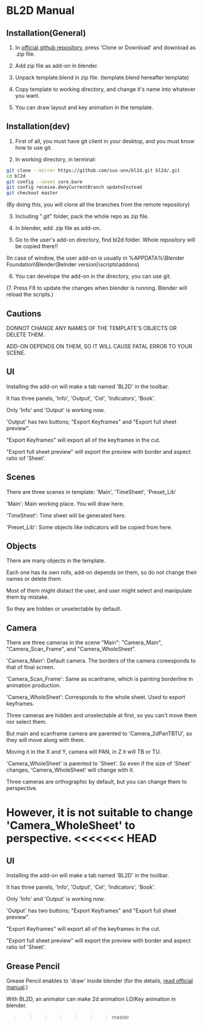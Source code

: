 BL2D Manual
===========

Installation(General)
----------------

1. In [official github repository](https://github.com/sus-unn/bl2d), press 'Clone or Download' and download as .zip file.

2. Add zip file as add-on in blender.

3. Unpack template.blend in zip file. (template.blend hereafter template)

4. Copy template to working directory, and change it's name into whatever you want.

5. You can draw layout and key animation in the template.

Installation(dev)
-------------

1. First of all, you must have git client in your desktop, and you must know how to use git.

2. In working directory, in terminal:
```bash
git clone --mirror https://github.com/sus-unn/bl2d.git bl2d/.git
cd bl2d
git config --unset core.bare
git config receive.denyCurrentBranch updateInstead
git checkout master
```
(By doing this, you will clone all the branches from the remote repository)

3. Including ".git" folder, pack the whole repo as zip file.

4. In blender, add .zip file as add-on.

5. Go to the user's add-on directory, find bl2d folder. Whole repository will be copied there!!

(In case of window, the user add-on is usually in %APPDATA%\Blender Foundation\Blender\(Belnder version)\scripts\addons\)

6. You can develope the add-on in the directory, you can use git.

(7. Press F8 to update the changes  when blender is running. Blender will reload the scripts.)

Cautions
-------

DONNOT CHANGE ANY NAMES OF THE TEMPLATE'S OBJECTS OR DELETE THEM.

ADD-ON DEPENDS ON THEM, SO IT WILL CAUSE FATAL ERROR TO YOUR SCENE.

UI
---

Installing the add-on will make a tab named 'BL2D' in the toolbar.

It has three panels, 'Info', 'Output', 'Cel', 'Indicators', 'Book'.

Only 'Info' and 'Output' is working now.

'Output' has two buttons; "Export Keyframes" and "Export full sheet preview".

"Export Keyframes" will export all of the keyframes in the cut.

"Export full sheet preview" will export the preview with border and aspect ratio iof 'Sheet'.


Scenes
------

There are three scenes in template: 'Main', 'TimeSheet', 'Preset_Lib'

'Main': Main working place. You will draw here.

'TimeSheet': Time sheet will be generated here.

'Preset_Lib': Some objects like indicators will be copied from here.

Objects
-------

There are many objects in the template.

Each one has its own rolls, add-on depends on them, so do not change their names or delete them.

Most of them might distact the user, and user might select and manipulate them by mistake.

So they are hidden or unselectable by default.

Camera
-------

There are three cameras in the scene "Main": "Camera_Main", "Camera_Scan_Frame", and "Camera_WholeSheet".

'Camera_Main': Default camera. The borders of the camera coreesponds to that of final screen.

'Camera_Scan_Frame': Same as scanframe, which is painting borderline in animation production. 

'Camera_WholeSheet': Corresponds to the whole sheet. Used to export keyframes.

Three cameras are hidden and unselectable at first, so you can't move them nor select them. 

But main and scanframe camera are parented to 'Camera_2dPanTBTU', so they will move along with them.

Moving it in the X and Y, camera will PAN, in Z it will TB or TU.

'Camera_WholeSheet' is parented to 'Sheet'. So even if the size of 'Sheet' changes, 'Camera_WholeSheet' will change with it.

Three cameras are orthographic by default, but you can change them to perspective.

However, it is not suitable to change 'Camera_WholeSheet' to perspective.
<<<<<<< HEAD
=======

UI
---

Installing the add-on will make a tab named 'BL2D' in the toolbar.

It has three panels, 'Info', 'Output', 'Cel', 'Indicators', 'Book'.

Only 'Info' and 'Output' is working now.

'Output' has two buttons; "Export Keyframes" and "Export full sheet preview".

"Export Keyframes" will export all of the keyframes in the cut.

"Export full sheet preview" will export the preview with border and aspect ratio iof 'Sheet'.

Grease Pencil
------------

Grease Pencil enables to 'draw' inside blender (for the details, [read official manual](https://docs.blender.org/manual/en/dev/interface/grease_pencil/introduction.html).)

With BL2D, an animator can make 2d animation LO/Key animation in blender.
>>>>>>> master
